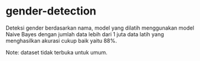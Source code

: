 # gender-detection
Deteksi gender berdasarkan nama, model yang dilatih menggunakan model Naive Bayes dengan jumlah data lebih dari 1 juta data latih yang menghasilkan akurasi cukup baik yaitu 88%. 

Note: dataset tidak terbuka untuk umum.
